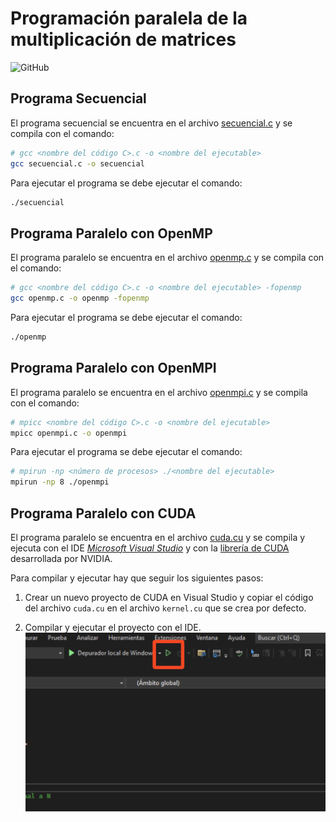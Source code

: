 # Programación paralela de la multiplicación de matrices

![GitHub](https://img.shields.io/github/license/juancarlosacostaperaba/mul-matrices-paralelo)

## Programa Secuencial

El programa secuencial se encuentra en el archivo [secuencial.c](./secuencial.c) y se compila con el comando:

```bash
# gcc <nombre del código C>.c -o <nombre del ejecutable>
gcc secuencial.c -o secuencial
```

Para ejecutar el programa se debe ejecutar el comando:

```bash
./secuencial
```

## Programa Paralelo con OpenMP

El programa paralelo se encuentra en el archivo [openmp.c](./openmp.c) y se compila con el comando:

```bash
# gcc <nombre del código C>.c -o <nombre del ejecutable> -fopenmp
gcc openmp.c -o openmp -fopenmp
```

Para ejecutar el programa se debe ejecutar el comando:

```bash
./openmp
```

## Programa Paralelo con OpenMPI

El programa paralelo se encuentra en el archivo [openmpi.c](./openmpi.c) y se compila con el comando:

```bash
# mpicc <nombre del código C>.c -o <nombre del ejecutable>
mpicc openmpi.c -o openmpi
```

Para ejecutar el programa se debe ejecutar el comando:

```bash
# mpirun -np <número de procesos> ./<nombre del ejecutable>
mpirun -np 8 ./openmpi
```

## Programa Paralelo con CUDA

El programa paralelo se encuentra en el archivo [cuda.cu](./cuda.cu) y se compila y ejecuta con el IDE _[Microsoft Visual Studio](https://visualstudio.microsoft.com/es/downloads/)_ y con la [librería de CUDA](https://developer.nvidia.com/cuda-zone) desarrollada por NVIDIA.

Para compilar y ejecutar hay que seguir los siguientes pasos:

1. Crear un nuevo proyecto de CUDA en Visual Studio y copiar el código del archivo `cuda.cu` en el archivo `kernel.cu` que se crea por defecto.

2. Compilar y ejecutar el proyecto con el IDE.
   ![Botón para compilar y ejecutar el código CUDA en el IDE Microsoft Visual Studio](./boton-compilar-cuda.png)

